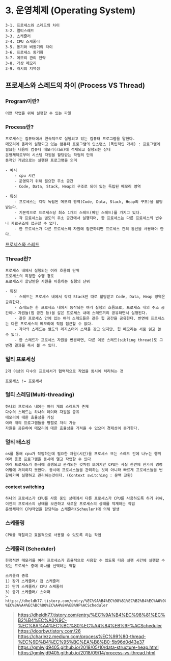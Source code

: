 # 3. 운영체제 (Operating System)

	3-1. 프로세스와 스레드의 차이
	3-2. 멀티스레드
	3-3. 스케줄러
	3-4. CPU 스케줄러
	3-5. 동기와 비동기의 차이
	3-6. 프로세스 동기화
	3-7. 메모리 관리 전략
	3-8. 가상 메모리
	3-9. 캐시의 지역성

## 프로세스와 스레드의 차이 (Process VS Thread)

### Program이란?	
	어떤 작업을 위해 실행할 수 있는 파일

### Process란?
	프로세스는 컴퓨터에서 연속적으로 실행되고 있는 컴퓨터 프로그램을 말한다.
	메모리에 올라와 실행되고 있는 컴퓨터 프로그램의 인스턴스 (독립적인 개체) : 프로그램에 필요한 내용이 컴퓨터 메모리(ram)에 적재되고 실행되는 상태
	운영체제로부터 시스템 자원을 할당받는 작업의 단위
	동적인 개념으로는 실행된 프로그램을 의미

	- 예시
    	- cpu 시간
    	- 운영되기 위해 필요한 주소 공간
    	- Code, Data, Stack, Heap의 구조로 되어 있는 독립된 메모리 영역

	- 특징
    	- 프로세스는 각각 독립된 메모리 영역(Code, Data, Stack, Heap의 구조)을 할당받는다.
    	- 기본적으로 프로세스당 최소 1개의 스레드(메인 스레드)를 가지고 있다.
    	- 각 프로세스는 별도의 주소 공간에서 실행되며, 한 프로세스는 다른 프로세스의 변수나 자료구조에 접근할 수 없다.
    	- 한 프로세스가 다른 프로세스의 자원에 접근하려면 프로세스 간의 통신을 사용해야 한다.

[프로세스와 스레드](https://doorbw.tistory.com/26)

### Thread란?
	프로세스 내에서 실행되는 여러 흐름의 단위
	프로세스의 특정한 수행 경로
	프로세스가 할당받은 자원을 이용하는 실행의 단위

	- 특징
    	- 스레드는 프로세스 내에서 각각 Stack만 따로 할당받고 Code, Data, Heap 영역은 공유한다.
    	- 스레드는 한 프로세스 내에서 동작되는 여러 실행의 흐름으로, 프로세스 내의 주소 공간이나 자원들(힙 공간 등)을 갈은 프로세스 내에 스레드끼리 공유하면서 실행된다.
    	- 같은 프로세스 안에 있는 여러 스레드들은 같은 힙 공간을 공유한다. 반면에 프로세스는 다른 프로세스의 메모리에 직접 접근할 수 없다.
    	- 각각의 스레드는 별도의 레지스터와 스택을 갖고 있지만, 힙 메모리는 서로 읽고 쓸 수 있다.
    	- 한 스레드가 프로세스 자원을 변경하면, 다른 이웃 스레드(sibling thread)도 그 변경 결과를 즉시 볼 수 있다.

### 멀티 프로세싱
	2개 이상의 다수의 프로세서가 협력적으로 작업을 동시에 처리하는 것

	프로세스 != 프로세서

### 멀티 스레딩(Multi-threading)
	하나의 프로세스 내에는 여러 개의 스레드가 존재
	다수의 스레드는 하나의 데이터 자원을 공유
	메모리에 대한 효율성을 가짐
	여러 개의 프로그램들을 병렬로 처리 가능
	자원을 공유하여 메모리에 대한 효율성을 가져올 수 있으며 경제성이 증가한다.

### 멀티 태스킹
	os를 통해 cpu가 작업하는데 필요한 자원(시간)을 프로세스 또는 스레드 간에 나누는 행위
	여러 응용 프로그램을 동시에 열고 작업할 수 있다
	여러 프로세스가 동시에 실행되고 관리되는 것처럼 보이지만 CPU는 사실 한번에 한가지 명령어밖에 처리하지 못한다. 동시에 프로세스들을 관리하는 것이 아니라 빠르게 프로세스들을 번갈아가며 실행하고 관리하는것이다. (Context switching : 문맥 교환) 

#### context switching
	하나의 프로세스가 CPU를 사용 중인 상태에서 다른 프로세스가 CPU를 사용하도록 하기 위해, 이전의 프로세스의 상태를 보관하고 새로운 프로세스의 상태를 적재하는 작업
	운영체제의 CPU작업을 할당하는 스케줄러(Scheuler)에 의해 발생

### 스케줄링
	CPU를 적절하고 효율적으로 사용할 수 있도록 하는 작업

### 스케줄러 (Scheduler)
	한정적인 메모리를 여러 프로세스가 효율적으로 사용할 수 있도록 다음 실행 시간에 실행할 수 있는 프로세스 중에 하나를 선택하는 역할

	스케줄러 종류
	1) 장기 스케줄러/ 잡 스케줄러
	2) 단기 스케줄러/ CPU 스케줄러
	3) 중기 스케줄러/ 스와퍼
	> https://dheldh77.tistory.com/entry/%EC%9A%B4%EC%98%81%EC%B2%B4%EC%A0%9C-%EC%8A%A4%EC%BC%80%EC%A4%84%EB%9F%ACScheduler

> https://dheldh77.tistory.com/entry/%EC%9A%B4%EC%98%81%EC%B2%B4%EC%A0%9C-%EC%8A%A4%EC%BC%80%EC%A4%84%EB%9F%ACScheduler
> https://doorbw.tistory.com/26
> https://charlezz.medium.com/process%EC%99%80-thread-%EC%9D%B4%EC%95%BC%EA%B8%B0-5b96d0d43e37
> https://gmlwjd9405.github.io/2018/05/10/data-structure-heap.html
> https://gmlwjd9405.github.io/2018/09/14/process-vs-thread.html